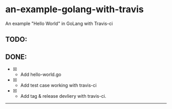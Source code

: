 # an-example-golang-with-travis
An example "Hello World" in GoLang with Travis-ci

## TODO:

## DONE:
- [x] - Add hello-world.go

- [x] - Add test case working with travis-ci

- [x] - Add tag & release devliery with travis-ci.

---

